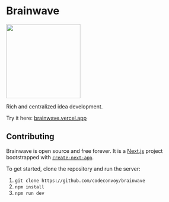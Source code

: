 # Brainwave

<p>
  <a href="https://brainwave.vercel.app">
    <img src="https://user-images.githubusercontent.com/27871609/140626560-934fe766-b7ea-4e3a-bcbf-78ab1111360d.png" height="200px">
  </a>
</p>

Rich and centralized idea development.

Try it here: [brainwave.vercel.app](https://brainwave.vercel.app)

## Contributing

Brainwave is open source and free forever. It is a [Next.js](https://nextjs.org/) project bootstrapped with [`create-next-app`](https://github.com/vercel/next.js/tree/canary/packages/create-next-app).

To get started, clone the repository and run the server:

1. `git clone https://github.com/codeconvoy/brainwave`
2. `npm install`
3. `npm run dev`
